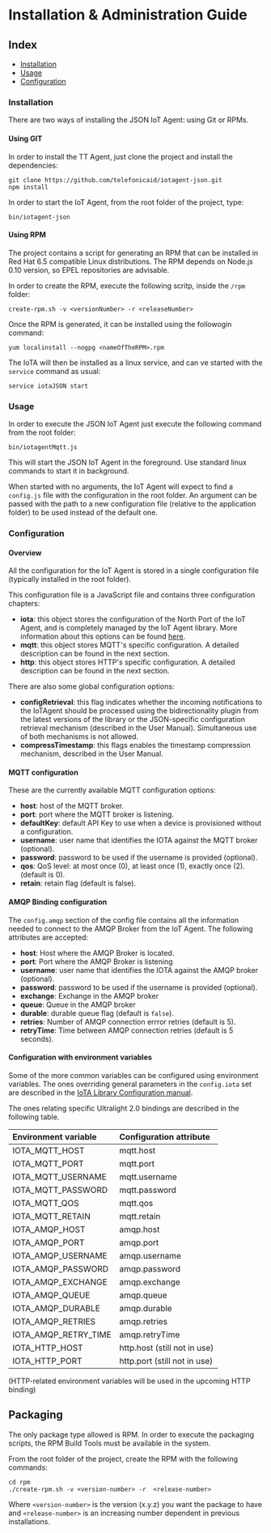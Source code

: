 # Installation & Administration Guide

## Index

* [Installation](#installation)
* [Usage](#usage)
* [Configuration](#configuration)

### Installation
There are two ways of installing the JSON IoT Agent: using Git or RPMs.

#### Using GIT
In order to install the TT Agent, just clone the project and install the dependencies:
```
git clone https://github.com/telefonicaid/iotagent-json.git
npm install
```
In order to start the IoT Agent, from the root folder of the project, type:
```
bin/iotagent-json
```

#### Using RPM
The project contains a script for generating an RPM that can be installed in Red Hat 6.5 compatible Linux distributions.
The RPM depends on Node.js 0.10 version, so EPEL repositories are advisable.

In order to create the RPM, execute the following scritp, inside the `/rpm` folder:
```
create-rpm.sh -v <versionNumber> -r <releaseNumber>
```

Once the RPM is generated, it can be installed using the followogin command:
```
yum localinstall --nogpg <nameOfTheRPM>.rpm
```

The IoTA will then be installed as a linux service, and can ve started with the `service` command as usual:
```
service iotaJSON start
```
### Usage
In order to execute the JSON IoT Agent just execute the following command from the root folder:
```
bin/iotagentMqtt.js
```
This will start the JSON IoT Agent in the foreground. Use standard linux commands to start it in background.

When started with no arguments, the IoT Agent will expect to find a `config.js` file with the configuration in the root
folder. An argument can be passed with the path to a new configuration file (relative to the application folder) to be
used instead of the default one.

### Configuration
#### Overview
All the configuration for the IoT Agent is stored in a single configuration file (typically installed in the root folder).

This configuration file is a JavaScript file and contains three configuration chapters:
* **iota**: this object stores the configuration of the North Port of the IoT Agent, and is completely managed by the
IoT Agent library. More information about this options can be found [here](https://github.com/telefonicaid/iotagent-node-lib#configuration).
* **mqtt**: this object stores MQTT's specific configuration. A detailed description can be found in the next section.
* **http**: this object stores HTTP's specific configuration. A detailed description can be found in the next section.

There are also some global configuration options:
* **configRetrieval**: this flag indicates whether the incoming notifications to the IoTAgent should be processed
using the bidirectionality plugin from the latest versions of the library or the JSON-specific configuration retrieval
mechanism (described in the User Manual). Simultaneous use of both mechanisms is not allowed.
* **compressTimestamp**: this flags enables the timestamp compression mechanism, described in the User Manual.

#### MQTT configuration
These are the currently available MQTT configuration options:
* **host**: host of the MQTT broker.
* **port**: port where the MQTT broker is listening.
* **defaultKey**: default API Key to use when a device is provisioned without a configuration.
* **username**: user name that identifies the IOTA against the MQTT broker (optional).
* **password**: password to be used if the username is provided (optional).
* **qos**: QoS level: at most once (0), at least once (1), exactly once (2). (default is 0).
* **retain**: retain flag (default is false).

#### AMQP Binding configuration

The `config.amqp` section of the config file contains all the information needed to connect to the AMQP Broker from the
IoT Agent. The following attributes are accepted:

* **host**: Host where the AMQP Broker is located.
* **port**: Port where the AMQP Broker is listening
* **username**: user name that identifies the IOTA against the AMQP broker (optional).
* **password**: password to be used if the username is provided (optional).
* **exchange**: Exchange in the AMQP broker
* **queue**: Queue in the AMQP broker
* **durable**: durable queue flag (default is `false`).
* **retries**: Number of AMQP connection errror retries (default is 5).
* **retryTime**: Time between AMQP connection retries (default is 5 seconds).

#### Configuration with environment variables
Some of the more common variables can be configured using environment variables. The ones overriding general parameters
in the `config.iota` set are described in the [IoTA Library Configuration manual](https://github.com/telefonicaid/iotagent-node-lib#configuration).

The ones relating specific Ultralight 2.0 bindings are described in the following table.

| Environment variable      | Configuration attribute             |
|:------------------------- |:----------------------------------- |
| IOTA_MQTT_HOST            | mqtt.host                           |
| IOTA_MQTT_PORT            | mqtt.port                           |
| IOTA_MQTT_USERNAME        | mqtt.username                       |
| IOTA_MQTT_PASSWORD        | mqtt.password                       |
| IOTA_MQTT_QOS             | mqtt.qos                            |
| IOTA_MQTT_RETAIN          | mqtt.retain                         |
| IOTA_AMQP_HOST            | amqp.host                           |
| IOTA_AMQP_PORT            | amqp.port                           |
| IOTA_AMQP_USERNAME        | amqp.username                       |
| IOTA_AMQP_PASSWORD        | amqp.password                       |
| IOTA_AMQP_EXCHANGE        | amqp.exchange                       |
| IOTA_AMQP_QUEUE           | amqp.queue                          |
| IOTA_AMQP_DURABLE         | amqp.durable                        |
| IOTA_AMQP_RETRIES         | amqp.retries                        |
| IOTA_AMQP_RETRY_TIME      | amqp.retryTime                      |
| IOTA_HTTP_HOST            | http.host (still not in use)        |
| IOTA_HTTP_PORT            | http.port (still not in use)        |

(HTTP-related environment variables will be used in the upcoming HTTP binding)

## <a name="packaging"/> Packaging
The only package type allowed is RPM. In order to execute the packaging scripts, the RPM Build Tools must be available
in the system.

From the root folder of the project, create the RPM with the following commands:
```
cd rpm
./create-rpm.sh -v <version-number> -r  <release-number>
```
Where `<version-number>` is the version (x.y.z) you want the package to have and `<release-number>` is an increasing
number dependent in previous installations.
